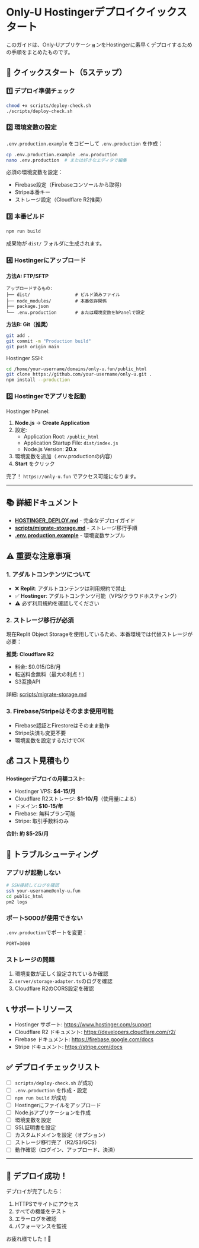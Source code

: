 # Only-U Hostingerデプロイクイックスタート

このガイドは、Only-UアプリケーションをHostingerに素早くデプロイするための手順をまとめたものです。

## 🚀 クイックスタート（5ステップ）

### 1️⃣ デプロイ準備チェック
```bash
chmod +x scripts/deploy-check.sh
./scripts/deploy-check.sh
```

### 2️⃣ 環境変数の設定
`.env.production.example` をコピーして `.env.production` を作成：
```bash
cp .env.production.example .env.production
nano .env.production  # または好きなエディタで編集
```

必須の環境変数を設定：
- Firebase設定（Firebaseコンソールから取得）
- Stripe本番キー
- ストレージ設定（Cloudflare R2推奨）

### 3️⃣ 本番ビルド
```bash
npm run build
```

成果物が `dist/` フォルダに生成されます。

### 4️⃣ Hostingerにアップロード

**方法A: FTP/SFTP**
```
アップロードするもの:
├── dist/                 # ビルド済みファイル
├── node_modules/         # 本番依存関係
├── package.json
└── .env.production       # または環境変数をhPanelで設定
```

**方法B: Git（推奨）**
```bash
git add .
git commit -m "Production build"
git push origin main
```

Hostinger SSH:
```bash
cd /home/your-username/domains/only-u.fun/public_html
git clone https://github.com/your-username/only-u.git .
npm install --production
```

### 5️⃣ Hostingerでアプリを起動

Hostinger hPanel:
1. **Node.js** → **Create Application**
2. 設定:
   - Application Root: `/public_html`
   - Application Startup File: `dist/index.js`
   - Node.js Version: **20.x**
3. 環境変数を追加（.env.productionの内容）
4. **Start** をクリック

完了！ `https://only-u.fun` でアクセス可能になります。

---

## 📚 詳細ドキュメント

- **[HOSTINGER_DEPLOY.md](./HOSTINGER_DEPLOY.md)** - 完全なデプロイガイド
- **[scripts/migrate-storage.md](./scripts/migrate-storage.md)** - ストレージ移行手順
- **[.env.production.example](./.env.production.example)** - 環境変数サンプル

## ⚠️ 重要な注意事項

### 1. アダルトコンテンツについて
- ❌ **Replit**: アダルトコンテンツは利用規約で禁止
- ✅ **Hostinger**: アダルトコンテンツ可能（VPS/クラウドホスティング）
- ⚠️ 必ず利用規約を確認してください

### 2. ストレージ移行が必須
現在Replit Object Storageを使用しているため、本番環境では代替ストレージが必要：

**推奨: Cloudflare R2**
- 料金: $0.015/GB/月
- 転送料金無料（最大の利点！）
- S3互換API

詳細: [scripts/migrate-storage.md](./scripts/migrate-storage.md)

### 3. Firebase/Stripeはそのまま使用可能
- Firebase認証とFirestoreはそのまま動作
- Stripe決済も変更不要
- 環境変数を設定するだけでOK

## 💰 コスト見積もり

**Hostingerデプロイの月額コスト:**
- Hostinger VPS: **$4-15/月**
- Cloudflare R2ストレージ: **$1-10/月**（使用量による）
- ドメイン: **$10-15/年**
- Firebase: 無料プラン可能
- Stripe: 取引手数料のみ

**合計: 約 $5-25/月**

## 🔧 トラブルシューティング

### アプリが起動しない
```bash
# SSH接続してログを確認
ssh your-username@only-u.fun
cd public_html
pm2 logs
```

### ポート5000が使用できない
`.env.production`でポートを変更：
```env
PORT=3000
```

### ストレージの問題
1. 環境変数が正しく設定されているか確認
2. `server/storage-adapter.ts`のログを確認
3. Cloudflare R2のCORS設定を確認

## 📞 サポートリソース

- Hostinger サポート: https://www.hostinger.com/support
- Cloudflare R2 ドキュメント: https://developers.cloudflare.com/r2/
- Firebase ドキュメント: https://firebase.google.com/docs
- Stripe ドキュメント: https://stripe.com/docs

## ✅ デプロイチェックリスト

- [ ] `scripts/deploy-check.sh` が成功
- [ ] `.env.production` を作成・設定
- [ ] `npm run build` が成功
- [ ] Hostingerにファイルをアップロード
- [ ] Node.jsアプリケーションを作成
- [ ] 環境変数を設定
- [ ] SSL証明書を設定
- [ ] カスタムドメインを設定（オプション）
- [ ] ストレージ移行完了（R2/S3/GCS）
- [ ] 動作確認（ログイン、アップロード、決済）

---

## 🎉 デプロイ成功！

デプロイが完了したら：
1. HTTPSでサイトにアクセス
2. すべての機能をテスト
3. エラーログを確認
4. パフォーマンスを監視

お疲れ様でした！🎊
